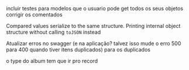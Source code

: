 incluir testes para modelos que o usuario pode get todos os seus objetos
corrigir os comentados

 Compared values serialize to the same structure.
    Printing internal object structure without calling `toJSON` instead

Atualizar erros no swagger (e na aplicação? talvez isso mude o erro 500 para 400 quando tiver itens duplicados) para os duplicados

o type do album tem que ir pro record